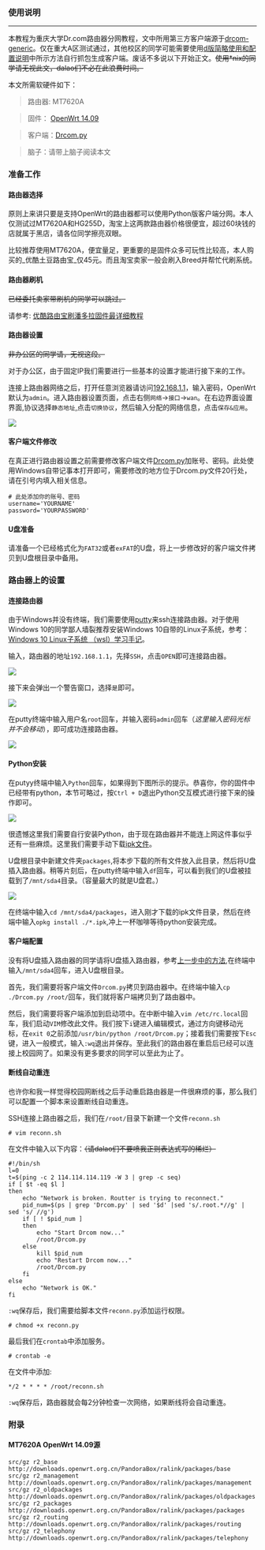 ### 使用说明
---
本教程为重庆大学Dr.com路由器分网教程，文中所用第三方客户端源于[drcom-generic](https://github.com/drcoms/drcom-generic)。仅在重大A区测试通过，其他校区的同学可能需要使用[d版简略使用和配置说明](https://github.com/drcoms/drcom-generic/wiki/d%E7%89%88%E7%AE%80%E7%95%A5%E4%BD%BF%E7%94%A8%E5%92%8C%E9%85%8D%E7%BD%AE%E8%AF%B4%E6%98%8E)中所示方法自行抓包生成客户端。废话不多说以下开始正文。~~使用*nix的同学请无视此文，dalao们不必在此浪费时间。~~

本文所需软硬件如下：
> 路由器: MT7620A

> 固件： [OpenWrt 14.09](./MT7620A.bin)

> 客户端：[Drcom.py](./Drcom.py)

> 脑子：请带上脑子阅读本文

### 准备工作
#### 路由器选择
原则上来讲只要是支持OpenWrt的路由器都可以使用Python版客户端分网。本人仅测试过MT7620A和HG255D，淘宝上这两款路由器价格很便宜，超过60块钱的店就属于黑店，请各位同学擦亮双眼。

比较推荐使用MT7620A，便宜量足，更重要的是固件众多可玩性比较高，本人购买的_优酷土豆路由宝_仅45元。而且淘宝卖家一般会刷入Breed并帮忙代刷系统。
#### 路由器刷机

~~已经委托卖家带刷机的同学可以跳过。~~

请参考:  [优酷路由宝刷潘多拉固件最详细教程](http://www.right.com.cn/forum/thread-161802-1-1.html)
#### 路由器设置

~~非办公区的同学请，无视这段。~~

对于办公区，由于固定IP我们需要进行一些基本的设置才能进行接下来的工作。

连接上路由器网络之后，打开任意浏览器请访问[192.168.1.1](http://192.168.1.1)，输入密码，OpenWrt默认为`admin`。进入路由器设置页面，点击右侧`网络`->`接口`->`wan`。在右边界面设置界面,协议选择`静态地址`,点击`切换协议`，然后输入分配的网络信息，点击`保存&应用`。

![](./img/7.jpg)
#### 客户端文件修改

在真正进行路由器设置之前需要修改客户端文件[Drcom.py](./Drcom.py)加账号、密码。此处使用Windows自带记事本打开即可，需要修改的地方位于Drcom.py文件20行处，请在引号内填入相关信息。

```
# 此处添加你的账号、密码
username='YOURNAME'
password='YOURPASSWORD'
```
#### U盘准备
请准备一个已经格式化为`FAT32`或者`exFAT`的U盘，将上一步修改好的客户端文件拷贝到U盘根目录中备用。

### 路由器上的设置
#### 连接路由器
由于Windows并没有终端，我们需要使用[putty](./putty.exe)来ssh连接路由器。对于使用Windows 10的同学鄙人墙裂推荐安装Windows 10自带的Linux子系统，参考：[Windows 10 Linux子系统 （wsl）学习手记](http://www.jianshu.com/p/d1b9ca63adf3)。

输入，路由器的地址`192.168.1.1`，先择`SSH`，点击`OPEN`即可连接路由器。

![](./img/1.jpg)

接下来会弹出一个警告窗口，选择`是`即可。

![](./img/2.jpg)

在putty终端中输入用户名`root`回车，并输入密码`admin`回车（_这里输入密码光标并不会移动_），即可成功连接路由器。

![](./img/3.jpg)
#### Python安装
在putyy终端中输入`Python`回车，如果得到下图所示的提示。恭喜你，你的固件中已经带有python，本节可略过，按`Ctrl + D`退出Python交互模式进行接下来的操作即可。

![](./img/4.jpg)

很遗憾这里我们需要自行安装Python，由于现在路由器并不能连上网这件事似乎还有一些麻烦。这里我们需要手动下载[ipk文件](./packages)。

<span id="d1"></span>
U盘根目录中新建文件夹`packages`,将本步下载的所有文件放入此目录，然后将U盘插入路由器。稍等片刻后，在putty终端中输入`df`回车，可以看到我们的U盘被挂载到了`/mnt/sda4`目录。（容量最大的就是U盘君。）

![](./img/5.jpg)

在终端中输入`cd /mnt/sda4/packages`，进入刚才下载的ipk文件目录，然后在终端中输入`opkg install ./*.ipk`,冲上一杯咖啡等待python安装完成。

#### 客户端配置
没有将U盘插入路由器的同学请将U盘插入路由器，参考[上一步中的方法](#d1),在终端中输入`/mnt/sda4`回车，进入U盘根目录。

首先，我们需要将客户端文件`Drcom.py`拷贝到路由器中。在终端中输入`cp ./Drcom.py /root/`回车，我们就将客户端拷贝到了路由器中。

然后，我们需要将客户端添加到启动项中。在中断中输入`vim /etc/rc.local`回车，我们启动`VIM`修改此文件。我们按下`i`键进入编辑模式，通过方向键移动光标，在`exit 0`之前添加`/usr/bin/python /root/Drcom.py`；接着我们需要按下`Esc`键，进入一般模式，输入`:wq`退出并保存。至此我们的路由器在重启后已经可以连接上校园网了。如果没有更多要求的同学可以至此为止了。

#### 断线自动重连
也许你和我一样觉得校园网断线之后手动重启路由器是一件很麻烦的事，那么我们可以配置一个脚本来设置断线自动重连。

SSH连接上路由器之后，我们在`/root/`目录下新建一个文件`reconn.sh`

`# vim reconn.sh`

在文件中输入以下内容：~~（请dalao们不要喷我正则表达式写的稀烂）~~

```
#!/bin/sh
l=0
t=$(ping -c 2 114.114.114.119 -W 3 | grep -c seq)
if [ $t -eq $l ]
then
    echo "Network is broken. Routter is trying to reconnect."
    pid_num=$(ps | grep 'Drcom.py' | sed '$d' |sed 's/.root.*//g' | sed 's/ //g')
    if [ ! $pid_num ]
    then
        echo "Start Drcom now..."
        /root/Drcom.py
    else
        kill $pid_num
        echo "Restart Drcom now..."
        /root/Drcom.py
    fi
else
    echo "Network is OK."
fi
```

`:wq`保存后，我们需要给脚本文件`reconn.py`添加运行权限。

`# chmod +x reconn.py`

最后我们在`crontab`中添加服务。

`# crontab -e`

在文件中添加:

```
*/2 * * * * /root/reconn.sh
```
`:wq`保存后，路由器就会每2分钟检查一次网络，如果断线将会自动重连。

### 附录

#### MT7620A OpenWrt 14.09源
```
src/gz r2_base http://downloads.openwrt.org.cn/PandoraBox/ralink/packages/base
src/gz r2_management http://downloads.openwrt.org.cn/PandoraBox/ralink/packages/management
src/gz r2_oldpackages http://downloads.openwrt.org.cn/PandoraBox/ralink/packages/oldpackages
src/gz r2_packages http://downloads.openwrt.org.cn/PandoraBox/ralink/packages/packages
src/gz r2_routing http://downloads.openwrt.org.cn/PandoraBox/ralink/packages/routing
src/gz r2_telephony http://downloads.openwrt.org.cn/PandoraBox/ralink/packages/telephony
```
